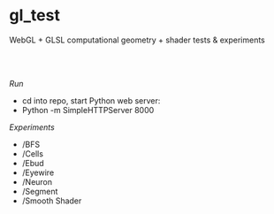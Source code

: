 # gl_test
WebGL + GLSL computational geometry + shader tests & experiments

<br><br>

_Run_

- cd into repo, start Python web server:
- Python -m SimpleHTTPServer 8000

_Experiments_
- /BFS
- /Cells
- /Ebud
- /Eyewire
- /Neuron
- /Segment
- /Smooth Shader
